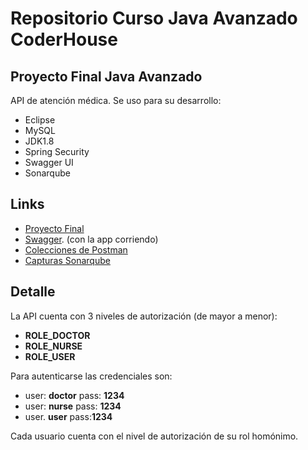 # Repositorio Curso Java Avanzado CoderHouse


## Proyecto Final Java Avanzado

API de atención médica.
Se uso para su desarrollo:
- Eclipse
- MySQL
- JDK1.8
- Spring Security
- Swagger UI
- Sonarqube

## Links
- [Proyecto Final](https://github.com/diegoalzuet/java-avanzado/tree/main/Proyecto%20Final%20-%20Api%20Atencion%20Medica)
- [Swagger](http://localhost:8080/swagger-ui/index.html#/). (con la app corriendo)
- [Colecciones de Postman](https://github.com/diegoalzuet/java-avanzado/tree/main/Proyecto%20Final%20-%20Api%20Atencion%20Medica/Collection-Postman)
- [Capturas Sonarqube](https://github.com/diegoalzuet/java-avanzado/tree/main/Proyecto%20Final%20-%20Api%20Atencion%20Medica/Sonarqube)

## Detalle
La API cuenta con 3 niveles de autorización (de mayor a menor):  
- **ROLE_DOCTOR**
- **ROLE_NURSE**
- **ROLE_USER**

Para autenticarse las credenciales son:
- user: **doctor** pass: **1234**
- user: **nurse** pass: **1234**
- user. **user** pass:**1234**

Cada usuario cuenta con el nivel de autorización de su rol homónimo. 
